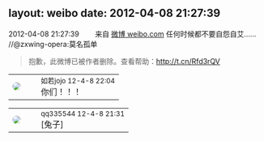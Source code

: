 layout: weibo
date: 2012-04-08 21:27:39
---
<meta name="referrer" content="no-referrer" />

2012-04-08 21:27:39  &nbsp;&nbsp;&nbsp;&nbsp;&nbsp;&nbsp; 来自 <a href="http://weibo.com/" rel="nofollow">微博 weibo.com</a>
任何时候都不要自怨自艾…… //@zxwing-opera:莫名孤单
>  抱歉，此微博已被作者删除。查看帮助：http://t.cn/Rfd3rQV

<table style="width: 100%;">
  <tr>
    <td style="width: 40px;"><img style="border-radius:50%" src="https://tva2.sinaimg.cn/crop.0.0.180.180.50/6c91b153jw1e8qgp5bmzyj2050050aa8.jpg?KID=imgbed,tva&Expires=1624466415&ssig=ehRBGe%2Fb1e"></td>
    <td colspan="2"><small>如若jojo 12-4-8 22:04</small><br/>你们！！！</td>
  </tr>
</table>

<table style="width: 100%;">
  <tr>
    <td style="width: 40px;"><img style="border-radius:50%" src="https://tva4.sinaimg.cn/crop.0.0.180.180.50/7d25944djw1e8qgp5bmzyj2050050aa8.jpg?KID=imgbed,tva&Expires=1624466415&ssig=mZ3oMVuBe3"></td>
    <td colspan="2"><small>qq335544 12-4-8 21:31</small><br/>[兔子]</td>
  </tr>
</table>
